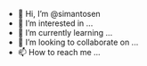 - 👋 Hi, I’m @simantosen
- 👀 I’m interested in ...
- 🌱 I’m currently learning ...
- 💞️ I’m looking to collaborate on ...
- 📫 How to reach me ...

<!---
simantosen/simantosen is a ✨ special ✨ repository because its `README.md` (this file) appears on your GitHub profile.
You can click the Preview link to take a look at your changes.
--->
